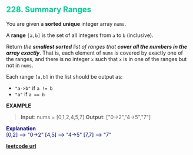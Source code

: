 <h2 style="color:#0C9;">228. Summary Ranges</h2>

You are given a **sorted unique** integer array `nums`.

A **range** `[a,b]` is the set of all integers from `a` to `b` (inclusive).

Return _the **smallest sorted** list of ranges that **cover all the numbers in the array exactly**_. That is, each element of `nums` is covered by exactly one of the ranges, and there is no integer `x` such that `x` is in one of the ranges but not in `nums`.

Each range `[a,b]` in the list should be output as:

-   `"a->b"` if `a != b`
-   `"a"` if `a == b`

**EXAMPLE**
>**Input**: nums = [0,1,2,4,5,7]
**Output**: ["0->2","4->5","7"]

<p style="color:#007;">
<b>Explanation</b><br>
[0,2] --> "0->2"
[4,5] --> "4->5"
[7,7] --> "7"
</p>

**[leetcode url](https://leetcode.com/problems/summary-ranges/description/)**
